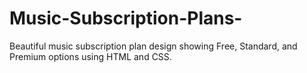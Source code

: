 # Music-Subscription-Plans-
Beautiful music subscription plan design showing Free, Standard, and Premium options using HTML and CSS.
